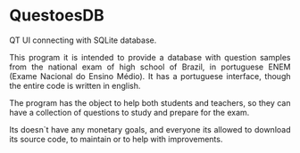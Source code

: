 # QuestoesDB
<body align = "justify" >QT UI connecting with SQLite database.

This program it is intended to provide a database with question samples from the national exam of high school of Brazil,
in portuguese ENEM (Exame Nacional do Ensino Médio).
It has a portuguese interface, though the entire code is written in english.

The program has the object to help both students and teachers, so they can have a collection of questions to study and
prepare for the exam.

Its doesn`t have any monetary goals, and everyone its allowed to download its source code, to maintain or to help with 
improvements.
</body>
